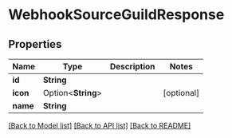 # WebhookSourceGuildResponse

## Properties

Name | Type | Description | Notes
------------ | ------------- | ------------- | -------------
**id** | **String** |  | 
**icon** | Option<**String**> |  | [optional]
**name** | **String** |  | 

[[Back to Model list]](../README.md#documentation-for-models) [[Back to API list]](../README.md#documentation-for-api-endpoints) [[Back to README]](../README.md)


